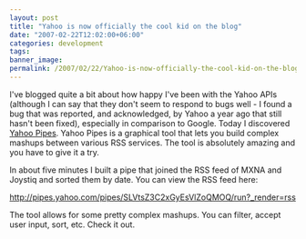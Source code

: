 ```yaml
---
layout: post
title: "Yahoo is now officially the cool kid on the blog"
date: "2007-02-22T12:02:00+06:00"
categories: development 
tags: 
banner_image: 
permalink: /2007/02/22/Yahoo-is-now-officially-the-cool-kid-on-the-blog
---
```


I've blogged quite a bit about how happy I've been with the Yahoo APIs (although I can say that they don't seem to respond to bugs well - I found a bug that was reported, and acknowledged, by Yahoo a year ago that still hasn't been fixed), especially in comparison to Google. Today I discovered  <a href="http://pipes.yahoo.com/">Yahoo Pipes</a>. Yahoo Pipes is a graphical tool that lets you build complex mashups between various RSS services. The tool is absolutely amazing and you have to give it a try. 

In about five minutes I built a pipe that joined the RSS feed of MXNA and Joystiq and sorted them by date. You can view the RSS feed here:

<a href="http://pipes.yahoo.com/pipes/SLVtsZ3C2xGyEsVlZoQMOQ/run?_render=rss">http://pipes.yahoo.com/pipes/SLVtsZ3C2xGyEsVlZoQMOQ/run?_render=rss</a>

The tool allows for some pretty complex mashups. You can filter, accept user input, sort, etc. Check it out.